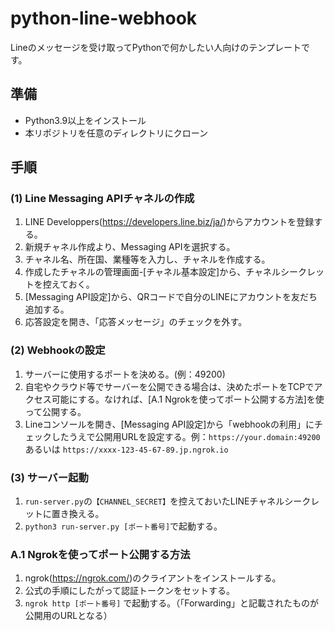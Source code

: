 # python-line-webhook

Lineのメッセージを受け取ってPythonで何かしたい人向けのテンプレートです。

## 準備
- Python3.9以上をインストール
- 本リポジトリを任意のディレクトリにクローン


##  手順

### (1) Line Messaging APIチャネルの作成
1. LINE Developpers(https://developers.line.biz/ja/)からアカウントを登録する。
1. 新規チャネル作成より、Messaging APIを選択する。
1. チャネル名、所在国、業種等を入力し、チャネルを作成する。
1. 作成したチャネルの管理画面-[チャネル基本設定]から、チャネルシークレットを控えておく。
1. [Messaging API設定]から、QRコードで自分のLINEにアカウントを友だち追加する。
1. 応答設定を開き、「応答メッセージ」のチェックを外す。


### (2) Webhookの設定
1. サーバーに使用するポートを決める。(例：49200)
1. 自宅やクラウド等でサーバーを公開できる場合は、決めたポートをTCPでアクセス可能にする。なければ、[A.1 Ngrokを使ってポート公開する方法]を使って公開する。
1. Lineコンソールを開き、[Messaging API設定]から「webhookの利用」にチェックしたうえで公開用URLを設定する。例：`https://your.domain:49200` あるいは `https://xxxx-123-45-67-89.jp.ngrok.io`


### (3) サーバー起動
1. `run-server.py`の`【CHANNEL_SECRET】`を控えておいたLINEチャネルシークレットに置き換える。
1. `python3 run-server.py [ポート番号]`で起動する。


### A.1 Ngrokを使ってポート公開する方法
1. ngrok(https://ngrok.com/)のクライアントをインストールする。
2. 公式の手順にしたがって認証トークンをセットする。
3. `ngrok http [ポート番号]` で起動する。（「Forwarding」と記載されたものが公開用のURLとなる）
